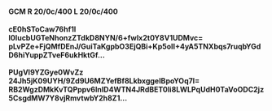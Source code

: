 #### GCM R 20/0c/400 L 20/0c/400
**cE0hSToCaw76hf1l**<br/>**l0IucbUGTeNhonzZTdkD8NYN/6+fwIx2t0Y8V1UDMvc=**<br/>**pLvPZe+FjQMfDEnJ/GuiTaKgpbO3EjQBi+Kp5oII+4yA5TNXbqs7ruqbYGdD6hiYuppZTveF6ukHktGf...**<br/><br/>
**PUgVl9YZGye0WvZz**<br/>**24Jh5jK09UYH/9Zd9U6MZYefBf8LkbxggeIBpoYOq7I=**<br/>**RB2WgzDMkKvTQPppv6lnID4WTN4JRdBET0li8LWLPqUdH0TaVoODC2jz5CsgdMW7Y8vjRmvtwbY2h8Z1...**
